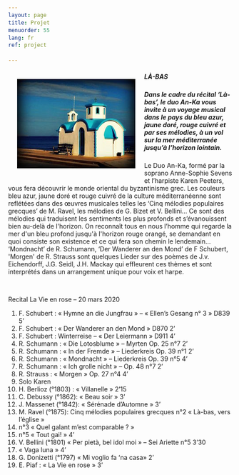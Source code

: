 ```yaml
---
layout: page
title: Projet
menuorder: 55
lang: fr
ref: project

---
```

<img style="float: left; padding: 20px" src="/assets/eglise.jpg">

##### LÀ-BAS

##### Dans le cadre du récital ‘Là-bas’, le duo An-Ka vous invite à un voyage musical dans le pays du bleu azur, jaune doré, rouge cuivré et par ses mélodies, à un vol sur la mer méditerranée jusqu’à l’horizon lointain.

Le Duo An-Ka, formé par la soprano Anne-Sophie Sevens et l’harpiste Karen Peeters, vous fera découvrir le monde oriental du byzantinisme grec. Les couleurs bleu azur, jaune doré et rouge cuivré de la culture méditerranéenne sont reflétées dans des œuvres musicales telles les ‘Cinq mélodies populaires grecques’ de M. Ravel, les mélodies de G. Bizet et V. Bellini… Ce sont des mélodies qui traduisent les sentiments les plus profonds et s’évanouissent bien au-delà de l'horizon. On reconnaît tous en nous l’homme qui regarde la mer d'un bleu profond jusqu'à l'horizon rouge orangé, se demandant en quoi consiste son existence et ce qui fera son chemin le lendemain... ‘Mondnacht’ de R. Schumann, ‘Der Wanderer an den Mond’ de F Schubert, 'Morgen' de R. Strauss sont quelques Lieder sur des poèmes de J.v. Eichendorff, J.G. Seidl, J.H. Mackay qui effleurent ces thèmes et sont interprétés dans un arrangement unique pour voix et harpe.

&nbsp;


Recital La Vie en rose – 20 mars 2020 

1. F. Schubert : « Hymne an die Jungfrau » – « Ellenʼs Gesang n° 3 » D839 5ʼ  
2. F. Schubert : « Der Wanderer an den Mond » D870 2ʼ  
3. F. Schubert : Winterreise – « Der Leiermann » D911 4ʼ 
4. R. Schumann : « Die Lotosblume » – Myrten Op. 25 n°7 2ʼ  
5. R. Schumann : « In der Fremde » – Liederkreis Op. 39 n°1 2ʼ  
6. R. Schumann : « Mondnacht » – Liederkreis Op. 39 n°5 4ʼ  
7. R. Schumann : « Ich grolle nicht » – Op. 48 n°7 2ʼ  
8. R. Strauss : « Morgen » Op. 27 n°4  4ʼ 
9. Solo Karen 
10. H. Berlioz (°1803) : « Villanelle » 2ʼ15 
11. C. Debussy (°1862): « Beau soir » 3ʼ  
12. J. Massenet (°1842): « Sérénade dʼAutomne » 3ʼ 
13. M. Ravel (°1875): Cinq mélodies populaires grecques n°2 « Là-bas, vers lʼéglise » 
14. n°3 « Quel galant mʼest comparable ? » 
15. n°5 « Tout gai! » 4ʼ 
16. V. Bellini (°1801) « Per pietà, bel idol moi » – Sei Ariette n°5  3ʼ30  
17. « Vaga luna » 4ʼ    
18. G. Donizetti (°1797) « Mi voglio fa ʻna casa» 2ʼ  
19. E. Piaf : « La Vie en rose »  3ʼ 
